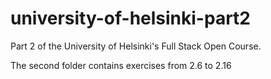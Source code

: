 # university-of-helsinki-part2
Part 2 of the University of Helsinki's Full Stack Open Course.

The second folder contains exercises from 2.6 to 2.16

